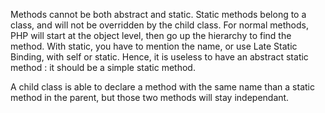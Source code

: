 Methods cannot be both abstract and static. Static methods belong to a class, and will not be overridden by the child class. For normal methods, PHP will start at the object level, then go up the hierarchy to find the method. With static, you have to mention the name, or use Late Static Binding, with self or static. Hence, it is useless to have an abstract static method : it should be a simple static method.

A child class is able to declare a method with the same name than a static method in the parent, but those two methods will stay independant. 
